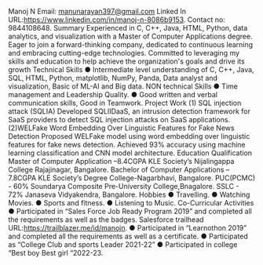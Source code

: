 Manoj N
Email: manunarayan397@gmail.com
Linked In URL:https://www.linkedin.com/in/manoj-n-8086b9153.
Contact no: 9844108648.
Summary
Experienced in C, C++, Java, HTML, Python, data analytics, and visualization with a Master
of Computer Applications degree. Eager to join a forward-thinking company, dedicated to
continuous learning and embracing cutting-edge technologies. Committed to leveraging my
skills and education to help achieve the organization's goals and drive its growth
Technical Skills
● Intermediate level understanding of C, C++, Java, SQL, HTML, Python,
matplotlib, NumPy, Panda, Data analyst and visualization, Basic of ML-AI
and Big data.
NON technical Skills
● Time management and Leadership Quality.
● Good written and verbal communication skills, Good in Teamwork.
 Project Work
(1) SQL injection attack (SQLIA)
Developed SQLIIDaaS, an intrusion detection framework for SaaS providers to detect SQL
injection attacks on SaaS applications.
(2)WELFake Word Embedding Over Linguistic Features for Fake News
Detection
Proposed WELFake model using word embedding over linguistic features for fake news
detection.
Achieved 93% accuracy using machine learning classification and CNN model architecture.
Education Qualification
Master of Computer Application –8.4CGPA
 KLE Society’s Nijalingappa College Rajajinagar, Bangalore.
Bachelor of Computer Applications – 7.8CGPA
 KLE Society’s Degree College-Nagarbhavi, Bangalore.
PUC(PCMC) - 60%
 Soundarya Composite Pre-University College,Bnagalore.
SSLC - 72%
 Janaseva Vidyakendra, Bangalore.
Hobbies
● Travelling.
● Watching Movies.
● Sports and fitness.
● Listening to Music.
Co-Curricular Activities
● Participated in “Sales Force Job Ready Program 2019” and completed
all the requirements as well as the badges.
Salesforce trailhead URL:https://trailblazer.me/id/manojn.
● Participated in “Learnothon 2019” and completed all the requirements as
well as a certificate.
● Participated as “College Club and sports Leader 2021-22”
● Participated in college “Best boy Best girl “2022-23.
